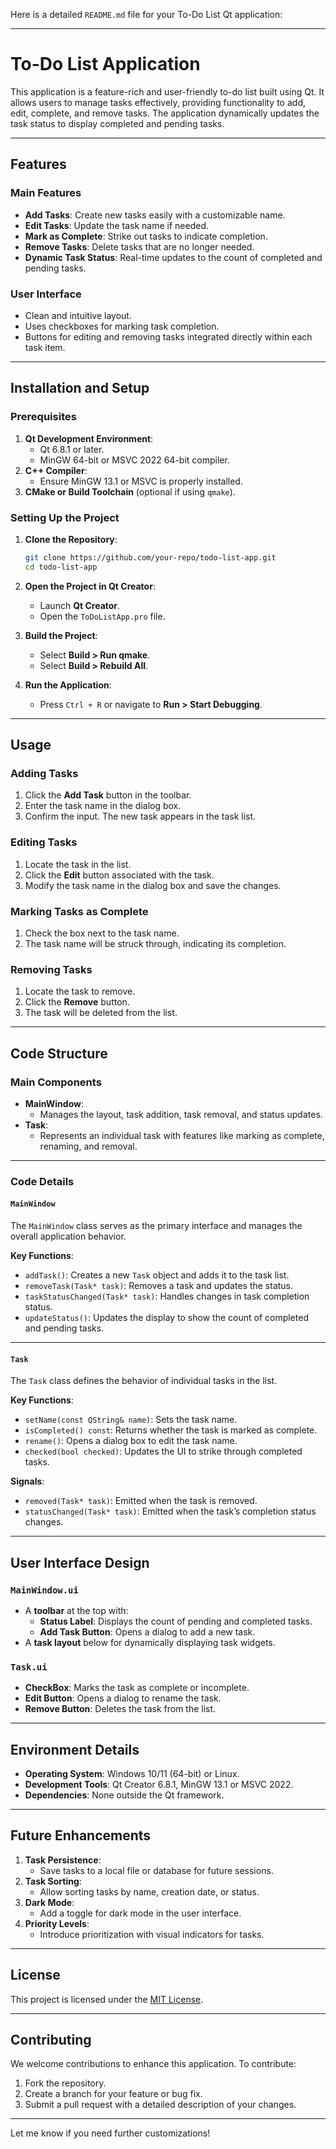 Here is a detailed `README.md` file for your To-Do List Qt application:

---

# To-Do List Application

This application is a feature-rich and user-friendly to-do list built using Qt. It allows users to manage tasks effectively, providing functionality to add, edit, complete, and remove tasks. The application dynamically updates the task status to display completed and pending tasks.

---

## Features

### Main Features
- **Add Tasks**: Create new tasks easily with a customizable name.
- **Edit Tasks**: Update the task name if needed.
- **Mark as Complete**: Strike out tasks to indicate completion.
- **Remove Tasks**: Delete tasks that are no longer needed.
- **Dynamic Task Status**: Real-time updates to the count of completed and pending tasks.

### User Interface
- Clean and intuitive layout.
- Uses checkboxes for marking task completion.
- Buttons for editing and removing tasks integrated directly within each task item.

---

## Installation and Setup

### Prerequisites
1. **Qt Development Environment**:
   - Qt 6.8.1 or later.
   - MinGW 64-bit or MSVC 2022 64-bit compiler.
2. **C++ Compiler**:
   - Ensure MinGW 13.1 or MSVC is properly installed.
3. **CMake or Build Toolchain** (optional if using `qmake`).

### Setting Up the Project
1. **Clone the Repository**:
   ```bash
   git clone https://github.com/your-repo/todo-list-app.git
   cd todo-list-app
   ```

2. **Open the Project in Qt Creator**:
   - Launch **Qt Creator**.
   - Open the `ToDoListApp.pro` file.

3. **Build the Project**:
   - Select **Build > Run qmake**.
   - Select **Build > Rebuild All**.

4. **Run the Application**:
   - Press `Ctrl + R` or navigate to **Run > Start Debugging**.

---

## Usage

### Adding Tasks
1. Click the **Add Task** button in the toolbar.
2. Enter the task name in the dialog box.
3. Confirm the input. The new task appears in the task list.

### Editing Tasks
1. Locate the task in the list.
2. Click the **Edit** button associated with the task.
3. Modify the task name in the dialog box and save the changes.

### Marking Tasks as Complete
1. Check the box next to the task name.
2. The task name will be struck through, indicating its completion.

### Removing Tasks
1. Locate the task to remove.
2. Click the **Remove** button.
3. The task will be deleted from the list.

---

## Code Structure

### Main Components
- **MainWindow**:
  - Manages the layout, task addition, task removal, and status updates.
- **Task**:
  - Represents an individual task with features like marking as complete, renaming, and removal.

---

### Code Details

#### `MainWindow`
The `MainWindow` class serves as the primary interface and manages the overall application behavior.

**Key Functions**:
- `addTask()`: Creates a new `Task` object and adds it to the task list.
- `removeTask(Task* task)`: Removes a task and updates the status.
- `taskStatusChanged(Task* task)`: Handles changes in task completion status.
- `updateStatus()`: Updates the display to show the count of completed and pending tasks.

---

#### `Task`
The `Task` class defines the behavior of individual tasks in the list.

**Key Functions**:
- `setName(const QString& name)`: Sets the task name.
- `isCompleted() const`: Returns whether the task is marked as complete.
- `rename()`: Opens a dialog box to edit the task name.
- `checked(bool checked)`: Updates the UI to strike through completed tasks.

**Signals**:
- `removed(Task* task)`: Emitted when the task is removed.
- `statusChanged(Task* task)`: Emitted when the task’s completion status changes.

---

## User Interface Design

### `MainWindow.ui`
- A **toolbar** at the top with:
  - **Status Label**: Displays the count of pending and completed tasks.
  - **Add Task Button**: Opens a dialog to add a new task.
- A **task layout** below for dynamically displaying task widgets.

### `Task.ui`
- **CheckBox**: Marks the task as complete or incomplete.
- **Edit Button**: Opens a dialog to rename the task.
- **Remove Button**: Deletes the task from the list.

---

## Environment Details

- **Operating System**: Windows 10/11 (64-bit) or Linux.
- **Development Tools**: Qt Creator 6.8.1, MinGW 13.1 or MSVC 2022.
- **Dependencies**: None outside the Qt framework.

---

## Future Enhancements

1. **Task Persistence**:
   - Save tasks to a local file or database for future sessions.
2. **Task Sorting**:
   - Allow sorting tasks by name, creation date, or status.
3. **Dark Mode**:
   - Add a toggle for dark mode in the user interface.
4. **Priority Levels**:
   - Introduce prioritization with visual indicators for tasks.

---

## License

This project is licensed under the [MIT License](LICENSE).

---

## Contributing

We welcome contributions to enhance this application. To contribute:
1. Fork the repository.
2. Create a branch for your feature or bug fix.
3. Submit a pull request with a detailed description of your changes.

---

Let me know if you need further customizations!
